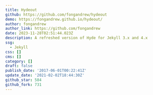 ```yaml
---
title: Hydeout
github: https://github.com/fongandrew/hydeout
demo: https://fongandrew.github.io/hydeout/
author: fongandrew
author_link: https://github.com/fongandrew
date: 2023-11-28T02:51:44.023Z
description: A refreshed version of Hyde for Jekyll 3.x and 4.x
ssg:
  - Jekyll
css: []
cms: []
category: []
draft: false
publish_date: '2017-06-01T00:22:41Z'
update_date: '2021-02-02T18:44:30Z'
github_star: 584
github_fork: 731
---
```

